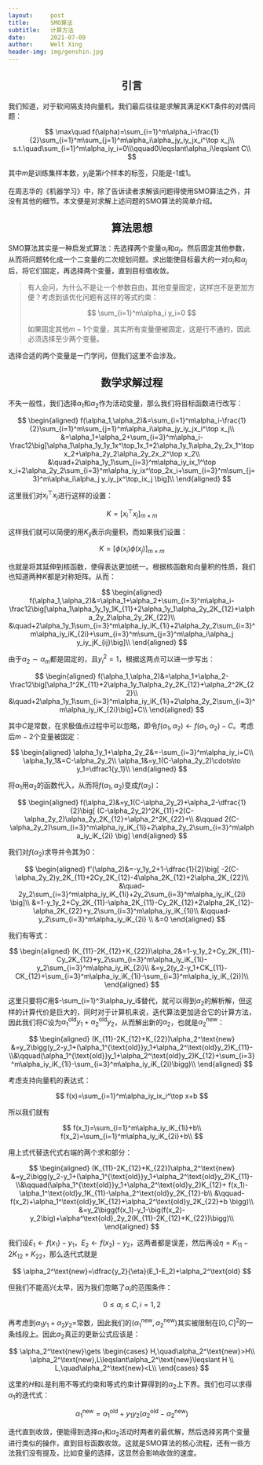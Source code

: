 ```yaml
---
layout:     post
title:      SMO算法
subtitle:   计算方法
date:       2021-07-09
author:     Welt Xing
header-img: img/genshin.jpg
---
```


## <center>引言

我们知道，对于软间隔支持向量机，我们最后往往是求解其满足KKT条件的对偶问题：

$$
\max\quad f(\alpha)=\sum_{i=1}^m\alpha_i-\frac{1}{2}\sum_{i=1}^m\sum_{j=1}^m\alpha_i\alpha_jy_iy_jx_i^\top x_j\\
s.t.\quad\sum_{i=1}^m\alpha_iy_i=0\\\qquad0\leqslant\alpha_i\leqslant C\\
$$

其中$m$是训练集样本数，$y_i$是第$i$个样本的标签，只能是-1或1。

在周志华的《机器学习》中，除了告诉读者求解该问题得使用SMO算法之外，并没有其他的细节。本文便是对求解上述问题的SMO算法的简单介绍。

## <center>算法思想

SMO算法其实是一种启发式算法：先选择两个变量$\alpha_i$和$\alpha_j$，然后固定其他参数，从而将问题转化成一个二变量的二次规划问题。求出能使目标最大的一对$\alpha_i$和$\alpha_j$后，将它们固定，再选择两个变量，直到目标值收敛。

> 有人会问，为什么不是让一个参数自由，其他变量固定，这样岂不是更加方便？考虑到该优化问题有这样的等式约束：
> 
> $$
> \sum_{i=1}^m\alpha_i y_i=0
> $$
> 
> 如果固定其他$m-1$个变量，其实所有变量便被固定，这是行不通的，因此必须选择至少两个变量。

选择合适的两个变量是一门学问，但我们这里不会涉及。

## <center>数学求解过程

不失一般性，我们选择$\alpha_1$和$\alpha_2$作为活动变量，那么我们将目标函数进行改写：

$$
\begin{aligned}
f(\alpha_1,\alpha_2)&=\sum_{i=1}^m\alpha_i-\frac{1}{2}\sum_{i=1}^m\sum_{j=1}^m\alpha_i\alpha_jy_iy_jx_i^\top x_j\\
&=\alpha_1+\alpha_2+\sum_{i=3}^m\alpha_i-\frac12\big[\alpha_1\alpha_1y_1y_1x^\top_1x_1+2\alpha_1y_1\alpha_2y_2x_1^\top x_2+\alpha_2y_2\alpha_2y_2x_2^\top x_2\\
&\quad+2\alpha_1y_1\sum_{i=3}^m\alpha_iy_ix_1^\top x_i+2\alpha_2y_2\sum_{i=3}^m\alpha_iy_ix^\top_2x_i+\sum_{i=3}^m\sum_{j=3}^m\alpha_i\alpha_j y_iy_jx^\top_ix_j \big]\\
\end{aligned}
$$

这里我们对$x^\top_i x_j$进行这样的设置：

$$
K=[x_i^\top x_j]_{m\times m}
$$

这样我们就可以简便的用$K_{ij}$表示向量积，而如果我们设置：

$$
K=[\phi(x_i)\phi(x_j)]_{m\times m}
$$

也就是将其延伸到核函数，使得表达更加统一。根据核函数和向量积的性质，我们也知道两种$K$都是对称矩阵。从而：

$$
\begin{aligned}
f(\alpha_1,\alpha_2)&=\alpha_1+\alpha_2+\sum_{i=3}^m\alpha_i-\frac12\big[\alpha_1\alpha_1y_1y_1K_{11}+2\alpha_1y_1\alpha_2y_2K_{12}+\alpha_2y_2\alpha_2y_2K_{22}\\
&\quad+2\alpha_1y_1\sum_{i=3}^m\alpha_iy_iK_{1i}+2\alpha_2y_2\sum_{i=3}^m\alpha_iy_iK_{2i}+\sum_{i=3}^m\sum_{j=3}^m\alpha_i\alpha_j y_iy_jK_{ij}\big]\\
\end{aligned}
$$

由于$\alpha_2\sim\alpha_m$都是固定的，且$y_i^2=1$，根据这两点可以进一步写出：

$$
\begin{aligned}
f(\alpha_1,\alpha_2)&=\alpha_1+\alpha_2-\frac12\big[\alpha_1^2K_{11}+2\alpha_1y_1\alpha_2y_2K_{12}+\alpha_2^2K_{22}\\
&\quad+2\alpha_1y_1\sum_{i=3}^m\alpha_iy_iK_{1i}+2\alpha_2y_2\sum_{i=3}^m\alpha_iy_iK_{2i}\big]+C\\
\end{aligned}
$$

其中$C$是常数，在求极值点过程中可以忽略，即令$f(\alpha_1,\alpha_2)\gets f(\alpha_1,\alpha_2)-C$。考虑后$m-2$个变量被固定：

$$
\begin{aligned}
\alpha_1y_1+\alpha_2y_2&=-\sum_{i=3}^m\alpha_iy_i=C\\
\alpha_1y_1&=C-\alpha_2y_2\\
\alpha_1&=y_1(C-\alpha_2y_2)\cdots\to y_1=\dfrac1{y_1}\\
\end{aligned}
$$

将$\alpha_1$用$\alpha_2$的函数代入，从而将$f(\alpha_1,\alpha_2)$变成$f(\alpha_2)$：

$$
\begin{aligned}
f(\alpha_2)&=y_1(C-\alpha_2y_2)+\alpha_2-\dfrac{1}{2}\big[ 
	(C-\alpha_2y_2)^2K_{11}+2(C-\alpha_2y_2)\alpha_2y_2K_{12}+\alpha_2^2K_{22}+\\
	&\qquad 2(C-\alpha_2y_2)\sum_{i=3}^m\alpha_iy_iK_{1i}+2\alpha_2y_2\sum_{i=3}^m\alpha_iy_iK_{2i}
\big]
\end{aligned}
$$

我们对$f(\alpha_2)$求导并令其为0：

$$
\begin{aligned}
f'(\alpha_2)&=-y_1y_2+1-\dfrac{1}{2}\big[
	-2(C-\alpha_2y_2)y_2K_{11}+2Cy_2K_{12}-4\alpha_2K_{12}+2\alpha_2K_{22}\\
	&\quad-2y_2\sum_{i=3}^m\alpha_iy_iK_{1i}+2y_2\sum_{i=3}^m\alpha_iy_iK_{2i}
\big]\\
&=1-y_1y_2+Cy_2K_{11}-\alpha_2K_{11}-Cy_2K_{12}+2\alpha_2K_{12}-\alpha_2K_{22}+y_2\sum_{i=3}^m\alpha_iy_iK_{1i}\\
&\qquad-y_2\sum_{i=3}^m\alpha_iy_iK_{2i}
\\
&=0
\end{aligned}
$$

我们有等式：

$$
\begin{aligned}
(K_{11}-2K_{12}+K_{22})\alpha_2&=1-y_1y_2+Cy_2K_{11}-Cy_2K_{12}+y_2\sum_{i=3}^m\alpha_iy_iK_{1i}-y_2\sum_{i=3}^m\alpha_iy_iK_{2i}\\
&=y_2(y_2-y_1+CK_{11}-CK_{12}+\sum_{i=3}^m\alpha_iy_iK_{1i}-\sum_{i=3}^m\alpha_iy_iK_{2i})\\
\end{aligned}
$$

这里只要将$C$用$-\sum_{i=1}^3\alpha_iy_i$替代，就可以得到$\alpha_2$的解析解，但这样的计算代价是巨大的，同时对于计算机来说，迭代算法更加适合它的计算方法，因此我们将$C$设为$\alpha_1^{\text{old}}y_1+\alpha_2^\text{old}y_2$，从而解出新的$\alpha_2$，也就是$\alpha_2^\text{new}$：

$$
\begin{aligned}
(K_{11}-2K_{12}+K_{22})\alpha_2^\text{new}
&=y_2\bigg(y_2-y_1+(\alpha_1^{\text{old}}y_1+\alpha_2^\text{old}y_2)K_{11}-\\&\qquad(\alpha_1^{\text{old}}y_1+\alpha_2^\text{old}y_2)K_{12}+\sum_{i=3}^m\alpha_iy_iK_{1i}-\sum_{i=3}^m\alpha_iy_iK_{2i}\bigg)\\
\end{aligned}
$$

考虑支持向量机的表达式：

$$
f(x)=\sum_{i=1}^m\alpha_iy_ix_i^\top x+b
$$

所以我们就有

$$
f(x_1)=\sum_{i=1}^m\alpha_iy_iK_{1i}+b\\
f(x_2)=\sum_{i=1}^m\alpha_iy_iK_{2i}+b\\
$$

用上式代替迭代式右端的两个求和部分：

$$
\begin{aligned}
(K_{11}-2K_{12}+K_{22})\alpha_2^\text{new}
&=y_2\bigg(y_2-y_1+(\alpha_1^{\text{old}}y_1+\alpha_2^\text{old}y_2)K_{11}-\\&\qquad(\alpha_1^{\text{old}}y_1+\alpha_2^\text{old}y_2)K_{12}+
f(x_1)-\alpha_1^\text{old}y_1K_{11}-\alpha_2^\text{old}y_2K_{12}-b\\
&\qquad-f(x_2)+\alpha_1^\text{old}y_1K_{12}+\alpha_2^\text{old}y_2K_{22}+b
\bigg)\\
&=y_2\bigg(f(x_1)-y_1-\big(f(x_2)-y_2\big)+\alpha^\text{old}_2y_2(K_{11}-2K_{12}+K_{22})\bigg)\\
\end{aligned}
$$

我们设$E_1\gets f(x_1)-y_1$，$E_2\gets f(x_2)-y_2$，这两者都是误差，然后再设$\eta=K_{11}-2K_{12}+K_{22}$，那么迭代式就是

$$
\alpha_2^\text{new}=\dfrac{y_2}{\eta}(E_1-E_2)+\alpha_2^\text{old}
$$

但我们不能高兴太早，因为我们忽略了$\alpha_i$的范围条件：

$$
0\leqslant\alpha_i\leqslant C,i=1,2
$$

再考虑到$\alpha_1y_1+\alpha_2y_2=$常数，因此我们的$(\alpha_1^\text{new}, \alpha_2^\text{new})$其实被限制在$[0,C]^2$的一条线段上。因此$\alpha_2$真正的更新公式应该是：

$$
\alpha_2^\text{new}\gets
\begin{cases}
H,\quad\alpha_2^\text{new}>H\\
\alpha_2^\text{new},L\leqslant\alpha_2^\text{new}\leqslant H \\
L,\quad\alpha_2^\text{new}<L\\
\end{cases}
$$

这里的$H$和$L$是利用不等式约束和等式约束计算得到的$\alpha_2$上下界。我们也可以求得$\alpha_1$的迭代式：

$$
\alpha_1^\text{new}=\alpha_1^\text{old}+y_1y_2(\alpha_2^\text{old}-\alpha_2^\text{new})
$$

迭代直到收敛，便能得到选择$\alpha_1$和$\alpha_2$活动时两者的最优解，然后选择另两个变量进行类似的操作，直到目标函数收敛。这就是SMO算法的核心流程，还有一些方法我们没有提及，比如变量的选择，这显然会影响收敛的速度。
